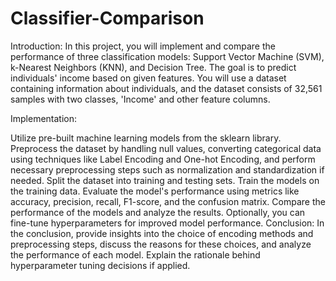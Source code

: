 # Classifier-Comparison
Introduction:
In this project, you will implement and compare the performance of three classification models: Support Vector Machine (SVM), k-Nearest Neighbors (KNN), and Decision Tree. The goal is to predict individuals' income based on given features. You will use a dataset containing information about individuals, and the dataset consists of 32,561 samples with two classes, 'Income' and other feature columns.

Implementation:

Utilize pre-built machine learning models from the sklearn library.
Preprocess the dataset by handling null values, converting categorical data using techniques like Label Encoding and One-hot Encoding, and perform necessary preprocessing steps such as normalization and standardization if needed.
Split the dataset into training and testing sets.
Train the models on the training data.
Evaluate the model's performance using metrics like accuracy, precision, recall, F1-score, and the confusion matrix.
Compare the performance of the models and analyze the results.
Optionally, you can fine-tune hyperparameters for improved model performance.
Conclusion:
In the conclusion, provide insights into the choice of encoding methods and preprocessing steps, discuss the reasons for these choices, and analyze the performance of each model. Explain the rationale behind hyperparameter tuning decisions if applied.


